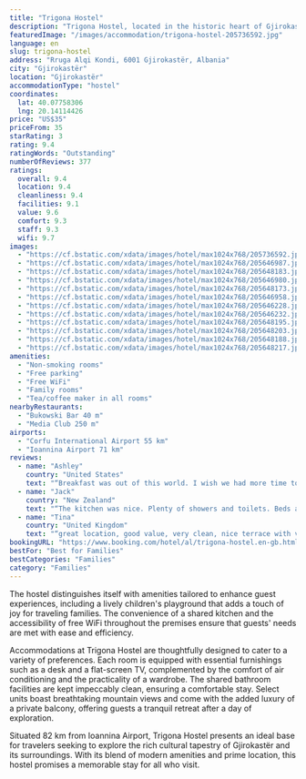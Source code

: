 ```yaml
---
title: "Trigona Hostel"
description: "Trigona Hostel, located in the historic heart of Gjirokastër and a mere 44 km from the serene Zaravina Lake, stands out for its unique blend of comfort and convenience."
featuredImage: "/images/accommodation/trigona-hostel-205736592.jpg"
language: en
slug: trigona-hostel
address: "Rruga Alqi Kondi, 6001 Gjirokastër, Albania"
city: "Gjirokastër"
location: "Gjirokastër"
accommodationType: "hostel"
coordinates:
  lat: 40.07758306
  lng: 20.14114426
price: "US$35"
priceFrom: 35
starRating: 3
rating: 9.4
ratingWords: "Outstanding"
numberOfReviews: 377
ratings:
  overall: 9.4
  location: 9.4
  cleanliness: 9.4
  facilities: 9.1
  value: 9.6
  comfort: 9.3
  staff: 9.3
  wifi: 9.7
images:
  - "https://cf.bstatic.com/xdata/images/hotel/max1024x768/205736592.jpg?k=735f8ec10f5c02135d4a8099feca3e710e08f7c013c2739d4feb34e20658d2a5&o=&hp=1"
  - "https://cf.bstatic.com/xdata/images/hotel/max1024x768/205646987.jpg?k=7ff8c5c302355018f454a2783845f3073d31df1dc42f9b6b0b0c9fc34365d40a&o=&hp=1"
  - "https://cf.bstatic.com/xdata/images/hotel/max1024x768/205648183.jpg?k=9a95fff41f1120bff2e7b4739960a90f05be9e273c91ec5664cb6a718a24ef3a&o=&hp=1"
  - "https://cf.bstatic.com/xdata/images/hotel/max1024x768/205646980.jpg?k=5396f6b434b18582d8cc901163d04bbf9c37307d83eae79d2a235dfb52bf3faf&o=&hp=1"
  - "https://cf.bstatic.com/xdata/images/hotel/max1024x768/205648173.jpg?k=630b0c21f18fd3286f0d8c3f3718a88ce0ef99f2d3d6d7433434dad247fe775a&o=&hp=1"
  - "https://cf.bstatic.com/xdata/images/hotel/max1024x768/205646958.jpg?k=b336c71b22467de3c984e01124104983b43ab24d498cef52151d95edb17ffc23&o=&hp=1"
  - "https://cf.bstatic.com/xdata/images/hotel/max1024x768/205646228.jpg?k=7478c3ecf472fdaf65dc4aafc63a6679da098d931754082dc788085a2bad744a&o=&hp=1"
  - "https://cf.bstatic.com/xdata/images/hotel/max1024x768/205646232.jpg?k=5152539098bbb49e1984c297f4937f7d4d3b57012428864508953174fd69d068&o=&hp=1"
  - "https://cf.bstatic.com/xdata/images/hotel/max1024x768/205648195.jpg?k=3be6bcf9000e0d1c51868ccf4b23f6c436566894458e0eb867ce7108258393e8&o=&hp=1"
  - "https://cf.bstatic.com/xdata/images/hotel/max1024x768/205648203.jpg?k=f8e0d069509cab74abe1162759255d8956e456f35aad307a4ff97731fe6776f2&o=&hp=1"
  - "https://cf.bstatic.com/xdata/images/hotel/max1024x768/205648188.jpg?k=3b4e8169ff36c3aa82ebfe4394cb7ef84aa8b3eff83d53665485dc61d720d496&o=&hp=1"
  - "https://cf.bstatic.com/xdata/images/hotel/max1024x768/205648217.jpg?k=0ec6d77a91b59699b878cecfb7e37900b0830f0d777fd72098bade67c78dba0d&o=&hp=1"
amenities:
  - "Non-smoking rooms"
  - "Free parking"
  - "Free WiFi"
  - "Family rooms"
  - "Tea/coffee maker in all rooms"
nearbyRestaurants:
  - "Bukowski Bar 40 m"
  - "Media Club 250 m"
airports:
  - "Corfu International Airport 55 km"
  - "Ioannina Airport 71 km"
reviews:
  - name: "Ashley"
    country: "United States"
    text: "“Breakfast was out of this world. I wish we had more time to stay longer just for breakfast. Shower, amenities, bed and room were also wonderful. Great location. Nice bars/eateries a block away”"
  - name: "Jack"
    country: "New Zealand"
    text: "“The kitchen was nice. Plenty of showers and toilets. Beds are comfy and have power sockets. Lockers. Located close enough to the old town and main attractions.”"
  - name: "Tina"
    country: "United Kingdom"
    text: "“great location, good value, very clean, nice terrace with view of castle”"
bookingURL: "https://www.booking.com/hotel/al/trigona-hostel.en-gb.html?aid=8035640"
bestFor: "Best for Families"
bestCategories: "Families"
category: "Families"
---
```


The hostel distinguishes itself with amenities tailored to enhance guest experiences, including a lively children's playground that adds a touch of joy for traveling families. The convenience of a shared kitchen and the accessibility of free WiFi throughout the premises ensure that guests' needs are met with ease and efficiency.

Accommodations at Trigona Hostel are thoughtfully designed to cater to a variety of preferences. Each room is equipped with essential furnishings such as a desk and a flat-screen TV, complemented by the comfort of air conditioning and the practicality of a wardrobe. The shared bathroom facilities are kept impeccably clean, ensuring a comfortable stay. Select units boast breathtaking mountain views and come with the added luxury of a private balcony, offering guests a tranquil retreat after a day of exploration.

Situated 82 km from Ioannina Airport, Trigona Hostel presents an ideal base for travelers seeking to explore the rich cultural tapestry of Gjirokastër and its surroundings. With its blend of modern amenities and prime location, this hostel promises a memorable stay for all who visit.